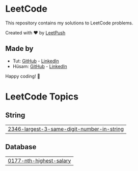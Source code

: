# LeetCode

This repository contains my solutions to LeetCode problems.

Created with :heart: by [LeetPush](https://github.com/husamahmud/LeetPush)

 ## Made by 
 - Tut: [GitHub](https://github.com/TutTrue) - [LinkedIn](https://www.linkedin.com/in/mahmoud-hamdy-8b6825245/)
 - Hüsam: [GitHub](https://github.com/husamahmud) - [LinkedIn](https://www.linkedin.com/in/husamahmud/)

 Happy coding! 🚀


<!---LeetCode Topics Start-->
# LeetCode Topics
## String
|  |
| ------- |
| [2346-largest-3-same-digit-number-in-string](https://github.com/Hesham-Elwakeel/LeetCode-Solution/tree/master/2346-largest-3-same-digit-number-in-string) |
## Database
|  |
| ------- |
| [0177-nth-highest-salary](https://github.com/Hesham-Elwakeel/LeetCode-Solution/tree/master/0177-nth-highest-salary) |
<!---LeetCode Topics End-->
